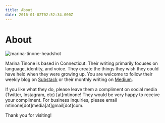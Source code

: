 ```yaml
---
title: About
date: 2016-01-02T02:52:34.000Z
---
```

# About

![marina-tinone-headshot](/images/marina-tinone-headshot.webp)

Marina Tinone is based in Connecticut. Their writing primarily focuses on language, identity, and voice. They create the things they wish they could have held when they were growing up. You are welcome to follow their weekly blog on [Substack](https://mtinone.substack.com/p/coming-soon) or their monthly writing on [Medium](https://medium.com/@mtinone). 

If you like what they do, please leave them a compliment on social media (Twitter, Instagram, etc) \[at]mtinone! They would be very happy to receive your compliment. For business inquiries, please email mtinone\[dot]media\[at]gmail\[dot]com. 

Thank you for visiting!